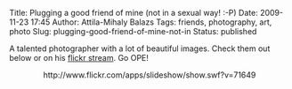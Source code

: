 Title: Plugging a good friend of mine (not in a sexual way! :-P)
Date: 2009-11-23 17:45
Author: Attila-Mihaly Balazs
Tags: friends, photography, art, photo
Slug: plugging-good-friend-of-mine-not-in
Status: published

A talented photographer with a lot of beautiful images. Check them out
below or on his [flickr
stream](http://www.flickr.com/photos/operabilus/). Go OPE!

<p>
<center>
http://www.flickr.com/apps/slideshow/show.swf?v=71649

</center>
</p>


